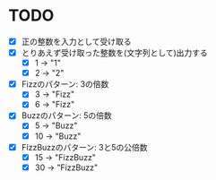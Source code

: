 TODO
========================================
- [x] 正の整数を入力として受け取る
- [x] とりあえず受け取った整数を(文字列として)出力する
    - [x] 1 -> "1"
    - [x] 2 -> "2"
- [x] Fizzのパターン: 3の倍数
    - [x] 3 -> "Fizz"
    - [x] 6 -> "Fizz"    
- [x] Buzzのパターン: 5の倍数
    - [x] 5 -> "Buzz"
    - [x] 10 -> "Buzz"    
- [x] FizzBuzzのパターン: 3と5の公倍数
    - [x] 15 -> "FizzBuzz"
    - [x] 30 -> "FizzBuzz"